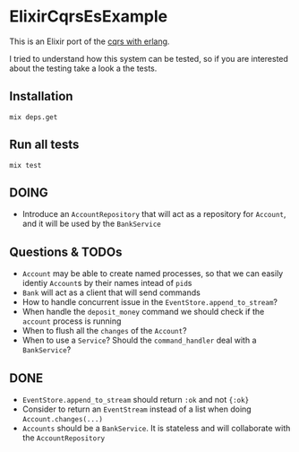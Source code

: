 # ElixirCqrsEsExample

This is an Elixir port of the [cqrs with erlang](https://github.com/bryanhunter/cqrs-with-erlang).

I tried to understand how this system can be tested, so if you are interested about the testing take a look a the tests.

## Installation

```
mix deps.get
```

## Run all tests

```
mix test
```

## DOING

- Introduce an `AccountRepository` that will act as a repository for `Account`, and it will be used by the `BankService`

## Questions & TODOs

- `Account` may be able to create named processes, so that we can easily identiy `Account`s by their names intead of `pid`s
- `Bank` will act as a client that will send commands
- How to handle concurrent issue in the `EventStore.append_to_stream`?
- When handle the `deposit_money` command we should check if the `account` process is running
- When to flush all the `changes` of the `Account`?
- When to use a `Service`? Should the `command_handler` deal with a `BankService`?

## DONE

- `EventStore.append_to_stream` should return `:ok` and not `{:ok}`
- Consider to return an `EventStream` instead of a list when doing `Account.changes(...)`
- `Accounts` should be a `BankService`. It is stateless and will collaborate with the `AccountRepository`
